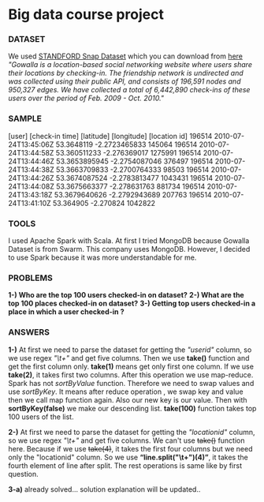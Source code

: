 # Big data course project

### DATASET

We used [STANDFORD Snap Dataset](http://snap.stanford.edu/data/loc-gowalla.html) which you can download from [here](http://snap.stanford.edu/data/loc-gowalla_totalCheckins.txt.gz)
_"Gowalla is a location-based social networking website where users share their locations by checking-in. The friendship network is undirected and was collected using their public API, and consists of 196,591 nodes and 950,327 edges. We have collected a total of 6,442,890 check-ins of these users over the period of Feb. 2009 - Oct. 2010."_

### SAMPLE

[user]	[check-in time]		    [latitude]	    [longitude]	    [location id]
196514  2010-07-24T13:45:06Z    53.3648119      -2.2723465833   145064
196514  2010-07-24T13:44:58Z    53.360511233    -2.276369017    1275991
196514  2010-07-24T13:44:46Z    53.3653895945   -2.2754087046   376497
196514  2010-07-24T13:44:38Z    53.3663709833   -2.2700764333   98503
196514  2010-07-24T13:44:26Z    53.3674087524   -2.2783813477   1043431
196514  2010-07-24T13:44:08Z    53.3675663377   -2.278631763    881734
196514  2010-07-24T13:43:18Z    53.3679640626   -2.2792943689   207763
196514  2010-07-24T13:41:10Z    53.364905       -2.270824       1042822	

### TOOLS

I used Apache Spark with Scala. At first I tried MongoDB because Gowalla Dataset is from Swarm. This company uses MongoDB. However, I decided to use Spark because it was more understandable for me.

### PROBLEMS

**1-) Who are the top 100 users checked-in on dataset?**
**2-) What are the top 100 places checked-in on dataset?**
**3-) Getting top users checked-in a place in which a user checked-in ?**

### ANSWERS

**1-)** At first we need to parse the dataset for getting the _"userid"_ column, so we use regex _"\\t+"_ and get five columns. Then we use **take()** function and get the first column only. **take(1)** means get only first one column. If we use **take(2)**, it takes first two columns. After this operation we use map-reduce. Spark has not _sortByValue_ function. Therefore we need to swap values and use *sortByKey*. It means after reduce operation , we swap key and value then we call map function again. Also our new key is our value. Then with **sortByKey(false)** we make our descending list. **take(100)** function takes top 100 users of the list.

**2-)** At first we need to parse the dataset for getting the _"locationid"_ column, so we use regex _"\\t+"_ and get five columns. We can't use ~~take()~~ function here. Because if we use ~~take(4)~~, it takes the first four columns but we need only the "locationid" column. So we use **“line.split("\\t+")(4)”**, it takes the fourth element of line after split. The rest operations is same like by first question.

**3-a)** already solved... solution explanation will be updated..